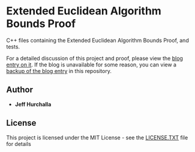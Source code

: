 # Extended Euclidean Algorithm Bounds Proof
C++ files containing the Extended Euclidean Algorithm Bounds Proof, and tests.

For a detailed discussion of this project and proof, please view the [blog entry on it](https://jeffhurchalla.com/2018/10/09/analysis-of-bounds-in-the-extended-euclidean-algorithm/).  If the blog is unavailable for some reason, you can view a [backup of the blog entry](blog_entry_backup.html) in this repository.

## Author

* **Jeff Hurchalla**

## License

This project is licensed under the MIT License - see the [LICENSE.TXT](LICENSE.TXT) file for details


